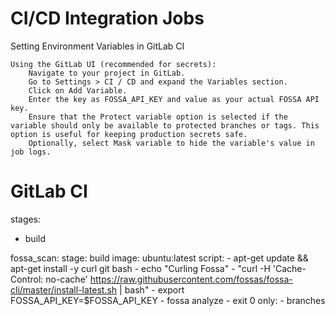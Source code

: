 # CI/CD Integration Jobs

Setting Environment Variables in GitLab CI

    Using the GitLab UI (recommended for secrets):
        Navigate to your project in GitLab.
        Go to Settings > CI / CD and expand the Variables section.
        Click on Add Variable.
        Enter the key as FOSSA_API_KEY and value as your actual FOSSA API key.
        Ensure that the Protect variable option is selected if the variable should only be available to protected branches or tags. This option is useful for keeping production secrets safe.
        Optionally, select Mask variable to hide the variable's value in job logs.

# GitLab CI
stages:
  - build

fossa_scan:
  stage: build
  image: ubuntu:latest
  script:
    - apt-get update && apt-get install -y curl git bash
    - echo "Curling Fossa"
    - "curl -H 'Cache-Control: no-cache' https://raw.githubusercontent.com/fossas/fossa-cli/master/install-latest.sh | bash"
    - export FOSSA_API_KEY=$FOSSA_API_KEY
    - fossa analyze
    - exit 0
  only:
    - branches

